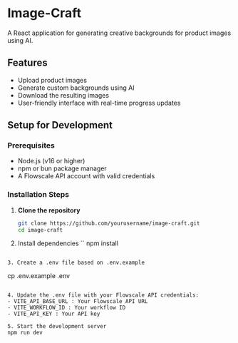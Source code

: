 # Image-Craft

A React application for generating creative backgrounds for product images using AI.

## Features

- Upload product images
- Generate custom backgrounds using AI
- Download the resulting images
- User-friendly interface with real-time progress updates

## Setup for Development

### Prerequisites

- Node.js (v16 or higher)
- npm or bun package manager
- A Flowscale API account with valid credentials

### Installation Steps

1. **Clone the repository**
   ```bash
   git clone https://github.com/yourusername/image-craft.git
   cd image-craft
   ```
2. Install dependencies
``
npm install
 ```

3. Create a .env file based on .env.example
```
cp .env.example .env
 ```

4. Update the .env file with your Flowscale API credentials:
- VITE_API_BASE_URL : Your Flowscale API URL
- VITE_WORKFLOW_ID : Your workflow ID
- VITE_API_KEY : Your API key

5. Start the development server
npm run dev